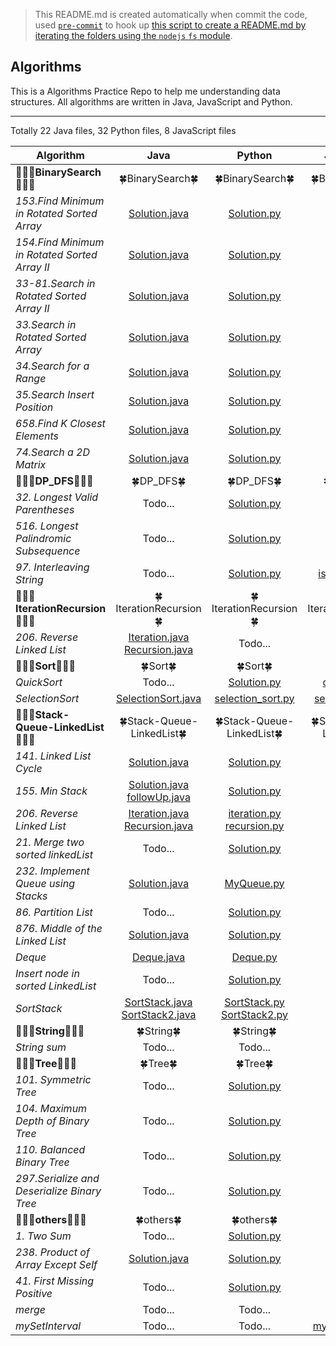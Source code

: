 > This README.md is created automatically when commit the code, used [`pre-commit`](https://www.npmjs.com/package/pre-commit) to hook up [this script to create a README.md by iterating the folders using the `nodejs` `fs` module](https://github.com/dylan-shao/Algorithms/blob/master/index.js). 
## Algorithms
This is a Algorithms Practice Repo to help me understanding data structures.
All algorithms are written in Java, JavaScript and Python.

----------

Totally 22 Java files, 32 Python files, 8 JavaScript files

|Algorithm|  Java  | Python  |  JavaScript  | Thinking 
|--- |:---:| :---:| :---:|  :---:
|:seedling::seedling::seedling:**BinarySearch**:seedling::seedling::seedling:|:four_leaf_clover:BinarySearch:four_leaf_clover:|:four_leaf_clover:BinarySearch:four_leaf_clover:|:four_leaf_clover:BinarySearch:four_leaf_clover:
|*153.Find Minimum in Rotated Sorted Array*|[Solution.java](https://github.com/dylan-shao/Algorithms/blob/master/.%2FBinarySearch%2F153.Find%20Minimum%20in%20Rotated%20Sorted%20Array/Solution.java)<br>|[Solution.py](https://github.com/dylan-shao/Algorithms/blob/master/.%2FBinarySearch%2F153.Find%20Minimum%20in%20Rotated%20Sorted%20Array/Solution.py)<br>|Todo...|Todo...
|*154.Find Minimum in Rotated Sorted Array II*|[Solution.java](https://github.com/dylan-shao/Algorithms/blob/master/.%2FBinarySearch%2F154.Find%20Minimum%20in%20Rotated%20Sorted%20Array%20II/Solution.java)<br>|[Solution.py](https://github.com/dylan-shao/Algorithms/blob/master/.%2FBinarySearch%2F154.Find%20Minimum%20in%20Rotated%20Sorted%20Array%20II/Solution.py)<br>|Todo...|Todo...
|*33-81.Search in Rotated Sorted Array II*|[Solution.java](https://github.com/dylan-shao/Algorithms/blob/master/.%2FBinarySearch%2F33-81.Search%20in%20Rotated%20Sorted%20Array%20II/Solution.java)<br>|[Solution.py](https://github.com/dylan-shao/Algorithms/blob/master/.%2FBinarySearch%2F33-81.Search%20in%20Rotated%20Sorted%20Array%20II/Solution.py)<br>|Todo...|Todo...
|*33.Search in Rotated Sorted Array*|[Solution.java](https://github.com/dylan-shao/Algorithms/blob/master/.%2FBinarySearch%2F33.Search%20in%20Rotated%20Sorted%20Array/Solution.java)<br>|[Solution.py](https://github.com/dylan-shao/Algorithms/blob/master/.%2FBinarySearch%2F33.Search%20in%20Rotated%20Sorted%20Array/Solution.py)<br>|Todo...|Todo...
|*34.Search for a Range*|[Solution.java](https://github.com/dylan-shao/Algorithms/blob/master/.%2FBinarySearch%2F34.Search%20for%20a%20Range/Solution.java)<br>|[Solution.py](https://github.com/dylan-shao/Algorithms/blob/master/.%2FBinarySearch%2F34.Search%20for%20a%20Range/Solution.py)<br>|Todo...|Todo...
|*35.Search Insert Position*|[Solution.java](https://github.com/dylan-shao/Algorithms/blob/master/.%2FBinarySearch%2F35.Search%20Insert%20Position/Solution.java)<br>|[Solution.py](https://github.com/dylan-shao/Algorithms/blob/master/.%2FBinarySearch%2F35.Search%20Insert%20Position/Solution.py)<br>|Todo...|Todo...
|*658.Find K Closest Elements*|[Solution.java](https://github.com/dylan-shao/Algorithms/blob/master/.%2FBinarySearch%2F658.Find%20K%20Closest%20Elements/Solution.java)<br>|[Solution.py](https://github.com/dylan-shao/Algorithms/blob/master/.%2FBinarySearch%2F658.Find%20K%20Closest%20Elements/Solution.py)<br>|Todo...|Todo...
|*74.Search a 2D Matrix*|[Solution.java](https://github.com/dylan-shao/Algorithms/blob/master/.%2FBinarySearch%2F74.Search%20a%202D%20Matrix/Solution.java)<br>|[Solution.py](https://github.com/dylan-shao/Algorithms/blob/master/.%2FBinarySearch%2F74.Search%20a%202D%20Matrix/Solution.py)<br>|Todo...|[Thinking.md](https://github.com/dylan-shao/Algorithms/blob/master/.%2FBinarySearch%2F74.Search%20a%202D%20Matrix/Thinking.md)<br>
|:seedling::seedling::seedling:**DP_DFS**:seedling::seedling::seedling:|:four_leaf_clover:DP_DFS:four_leaf_clover:|:four_leaf_clover:DP_DFS:four_leaf_clover:|:four_leaf_clover:DP_DFS:four_leaf_clover:
|*32. Longest Valid Parentheses*|Todo...|[Solution.py](https://github.com/dylan-shao/Algorithms/blob/master/.%2FDP_DFS%2F32.%20Longest%20Valid%20Parentheses/Solution.py)<br>|Todo...|Todo...
|*516. Longest Palindromic Subsequence*|Todo...|[Solution.py](https://github.com/dylan-shao/Algorithms/blob/master/.%2FDP_DFS%2F516.%20Longest%20Palindromic%20Subsequence/Solution.py)<br>|Todo...|Todo...
|*97. Interleaving String*|Todo...|[Solution.py](https://github.com/dylan-shao/Algorithms/blob/master/.%2FDP_DFS%2F97.%20Interleaving%20String/Solution.py)<br>|[isInterleave.js](https://github.com/dylan-shao/Algorithms/blob/master/.%2FDP_DFS%2F97.%20Interleaving%20String/isInterleave.js)<br>|[Thinking.md](https://github.com/dylan-shao/Algorithms/blob/master/.%2FDP_DFS%2F97.%20Interleaving%20String/Thinking.md)<br>
|:seedling::seedling::seedling:**IterationRecursion**:seedling::seedling::seedling:|:four_leaf_clover:IterationRecursion:four_leaf_clover:|:four_leaf_clover:IterationRecursion:four_leaf_clover:|:four_leaf_clover:IterationRecursion:four_leaf_clover:
|*206. Reverse Linked List*|[Iteration.java](https://github.com/dylan-shao/Algorithms/blob/master/.%2FIterationRecursion%2F206.%20Reverse%20Linked%20List/Iteration.java)<br>[Recursion.java](https://github.com/dylan-shao/Algorithms/blob/master/.%2FIterationRecursion%2F206.%20Reverse%20Linked%20List/Recursion.java)<br>|Todo...|Todo...|Todo...
|:seedling::seedling::seedling:**Sort**:seedling::seedling::seedling:|:four_leaf_clover:Sort:four_leaf_clover:|:four_leaf_clover:Sort:four_leaf_clover:|:four_leaf_clover:Sort:four_leaf_clover:
|*QuickSort*|Todo...|[Solution.py](https://github.com/dylan-shao/Algorithms/blob/master/.%2FSort%2FQuickSort/Solution.py)<br>|[quickSort.js](https://github.com/dylan-shao/Algorithms/blob/master/.%2FSort%2FQuickSort/quickSort.js)<br>|Todo...
|*SelectionSort*|[SelectionSort.java](https://github.com/dylan-shao/Algorithms/blob/master/.%2FSort%2FSelectionSort/SelectionSort.java)<br>|[selection_sort.py](https://github.com/dylan-shao/Algorithms/blob/master/.%2FSort%2FSelectionSort/selection_sort.py)<br>|[selectionSort.js](https://github.com/dylan-shao/Algorithms/blob/master/.%2FSort%2FSelectionSort/selectionSort.js)<br>|Todo...
|:seedling::seedling::seedling:**Stack-Queue-LinkedList**:seedling::seedling::seedling:|:four_leaf_clover:Stack-Queue-LinkedList:four_leaf_clover:|:four_leaf_clover:Stack-Queue-LinkedList:four_leaf_clover:|:four_leaf_clover:Stack-Queue-LinkedList:four_leaf_clover:
|*141. Linked List Cycle*|[Solution.java](https://github.com/dylan-shao/Algorithms/blob/master/.%2FStack-Queue-LinkedList%2F141.%20Linked%20List%20Cycle/Solution.java)<br>|[Solution.py](https://github.com/dylan-shao/Algorithms/blob/master/.%2FStack-Queue-LinkedList%2F141.%20Linked%20List%20Cycle/Solution.py)<br>|Todo...|Todo...
|*155. Min Stack*|[Solution.java](https://github.com/dylan-shao/Algorithms/blob/master/.%2FStack-Queue-LinkedList%2F155.%20Min%20Stack/Solution.java)<br>[followUp.java](https://github.com/dylan-shao/Algorithms/blob/master/.%2FStack-Queue-LinkedList%2F155.%20Min%20Stack/followUp.java)<br>|[Solution.py](https://github.com/dylan-shao/Algorithms/blob/master/.%2FStack-Queue-LinkedList%2F155.%20Min%20Stack/Solution.py)<br>|[solution.js](https://github.com/dylan-shao/Algorithms/blob/master/.%2FStack-Queue-LinkedList%2F155.%20Min%20Stack/solution.js)<br>|Todo...
|*206. Reverse Linked List*|[Iteration.java](https://github.com/dylan-shao/Algorithms/blob/master/.%2FStack-Queue-LinkedList%2F206.%20Reverse%20Linked%20List/Iteration.java)<br>[Recursion.java](https://github.com/dylan-shao/Algorithms/blob/master/.%2FStack-Queue-LinkedList%2F206.%20Reverse%20Linked%20List/Recursion.java)<br>|[iteration.py](https://github.com/dylan-shao/Algorithms/blob/master/.%2FStack-Queue-LinkedList%2F206.%20Reverse%20Linked%20List/iteration.py)<br>[recursion.py](https://github.com/dylan-shao/Algorithms/blob/master/.%2FStack-Queue-LinkedList%2F206.%20Reverse%20Linked%20List/recursion.py)<br>|Todo...|Todo...
|*21. Merge two sorted linkedList*|Todo...|[Solution.py](https://github.com/dylan-shao/Algorithms/blob/master/.%2FStack-Queue-LinkedList%2F21.%20Merge%20two%20sorted%20linkedList/Solution.py)<br>|Todo...|Todo...
|*232. Implement Queue using Stacks*|[Solution.java](https://github.com/dylan-shao/Algorithms/blob/master/.%2FStack-Queue-LinkedList%2F232.%20Implement%20Queue%20using%20Stacks/Solution.java)<br>|[MyQueue.py](https://github.com/dylan-shao/Algorithms/blob/master/.%2FStack-Queue-LinkedList%2F232.%20Implement%20Queue%20using%20Stacks/MyQueue.py)<br>|[solution.js](https://github.com/dylan-shao/Algorithms/blob/master/.%2FStack-Queue-LinkedList%2F232.%20Implement%20Queue%20using%20Stacks/solution.js)<br>|Todo...
|*86. Partition List*|Todo...|[Solution.py](https://github.com/dylan-shao/Algorithms/blob/master/.%2FStack-Queue-LinkedList%2F86.%20Partition%20List/Solution.py)<br>|Todo...|Todo...
|*876. Middle of the Linked List*|[Solution.java](https://github.com/dylan-shao/Algorithms/blob/master/.%2FStack-Queue-LinkedList%2F876.%20Middle%20of%20the%20Linked%20List/Solution.java)<br>|[Solution.py](https://github.com/dylan-shao/Algorithms/blob/master/.%2FStack-Queue-LinkedList%2F876.%20Middle%20of%20the%20Linked%20List/Solution.py)<br>|Todo...|Todo...
|*Deque*|[Deque.java](https://github.com/dylan-shao/Algorithms/blob/master/.%2FStack-Queue-LinkedList%2FDeque/Deque.java)<br>|[Deque.py](https://github.com/dylan-shao/Algorithms/blob/master/.%2FStack-Queue-LinkedList%2FDeque/Deque.py)<br>|Todo...|Todo...
|*Insert node in sorted LinkedList*|Todo...|[Solution.py](https://github.com/dylan-shao/Algorithms/blob/master/.%2FStack-Queue-LinkedList%2FInsert%20node%20in%20sorted%20LinkedList/Solution.py)<br>|Todo...|Todo...
|*SortStack*|[SortStack.java](https://github.com/dylan-shao/Algorithms/blob/master/.%2FStack-Queue-LinkedList%2FSortStack/SortStack.java)<br>[SortStack2.java](https://github.com/dylan-shao/Algorithms/blob/master/.%2FStack-Queue-LinkedList%2FSortStack/SortStack2.java)<br>|[SortStack.py](https://github.com/dylan-shao/Algorithms/blob/master/.%2FStack-Queue-LinkedList%2FSortStack/SortStack.py)<br>[SortStack2.py](https://github.com/dylan-shao/Algorithms/blob/master/.%2FStack-Queue-LinkedList%2FSortStack/SortStack2.py)<br>|Todo...|Todo...
|:seedling::seedling::seedling:**String**:seedling::seedling::seedling:|:four_leaf_clover:String:four_leaf_clover:|:four_leaf_clover:String:four_leaf_clover:|:four_leaf_clover:String:four_leaf_clover:
|*String sum*|Todo...|Todo...|[sum.js](https://github.com/dylan-shao/Algorithms/blob/master/.%2FString%2FString%20sum/sum.js)<br>|Todo...
|:seedling::seedling::seedling:**Tree**:seedling::seedling::seedling:|:four_leaf_clover:Tree:four_leaf_clover:|:four_leaf_clover:Tree:four_leaf_clover:|:four_leaf_clover:Tree:four_leaf_clover:
|*101. Symmetric Tree*|Todo...|[Solution.py](https://github.com/dylan-shao/Algorithms/blob/master/.%2FTree%2F101.%20Symmetric%20Tree/Solution.py)<br>|Todo...|Todo...
|*104. Maximum Depth of Binary Tree*|Todo...|[Solution.py](https://github.com/dylan-shao/Algorithms/blob/master/.%2FTree%2F104.%20Maximum%20Depth%20of%20Binary%20Tree/Solution.py)<br>|Todo...|Todo...
|*110. Balanced Binary Tree*|Todo...|[Solution.py](https://github.com/dylan-shao/Algorithms/blob/master/.%2FTree%2F110.%20Balanced%20Binary%20Tree/Solution.py)<br>|Todo...|Todo...
|*297.Serialize and Deserialize Binary Tree*|Todo...|[Solution.py](https://github.com/dylan-shao/Algorithms/blob/master/.%2FTree%2F297.Serialize%20and%20Deserialize%20Binary%20Tree/Solution.py)<br>|Todo...|Todo...
|:seedling::seedling::seedling:**others**:seedling::seedling::seedling:|:four_leaf_clover:others:four_leaf_clover:|:four_leaf_clover:others:four_leaf_clover:|:four_leaf_clover:others:four_leaf_clover:
|*1. Two Sum*|Todo...|[Solution.py](https://github.com/dylan-shao/Algorithms/blob/master/.%2Fothers%2F1.%20Two%20Sum/Solution.py)<br>|Todo...|Todo...
|*238. Product of Array Except Self*|[Solution.java](https://github.com/dylan-shao/Algorithms/blob/master/.%2Fothers%2F238.%20Product%20of%20Array%20Except%20Self/Solution.java)<br>|[Solution.py](https://github.com/dylan-shao/Algorithms/blob/master/.%2Fothers%2F238.%20Product%20of%20Array%20Except%20Self/Solution.py)<br>|Todo...|Todo...
|*41. First Missing Positive*|Todo...|[Solution.py](https://github.com/dylan-shao/Algorithms/blob/master/.%2Fothers%2F41.%20First%20Missing%20Positive/Solution.py)<br>|Todo...|Todo...
|*merge*|Todo...|Todo...|[merge.js](https://github.com/dylan-shao/Algorithms/blob/master/.%2Fothers%2Fmerge/merge.js)<br>|Todo...
|*mySetInterval*|Todo...|Todo...|[mySetInterval.js](https://github.com/dylan-shao/Algorithms/blob/master/.%2Fothers%2FmySetInterval/mySetInterval.js)<br>|Todo...
